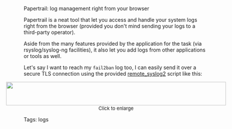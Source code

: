 Papertrail: log management right from your browser

Papertrail is a neat tool that let you access and handle your system logs right from the browser (provided you don't mind sending your logs to a third-party operator).

Aside from the many features provided by the application for the task (via rsyslog/syslog-ng facilities), it also let you add logs from other applications or tools as well.

Let's say I want to reach my `fail2ban` log too, I can easily send it over a secure TLS connection using the provided [remote\_syslog2](http://help.papertrailapp.com/kb/configuration/configuring-centralized-logging-from-text-log-files-in-unix/#remote_syslog) script like this:

<div style="display: flex; justify-content: center;">
     <a href="https://raw.githubusercontent.com/i90rr/i90rr.github.io/master/resources/img/papertrail_ds.jpeg">
     	<img src="https://raw.githubusercontent.com/i90rr/i90rr.github.io/master/resources/img/papertrail_ds.jpeg" style="width: 600px; height: 64px;">
     </a> 
</div>
<span style="margin: 0px auto; display: flex; justify-content: center; text-align: center; vertical-align: top; font-size: small;">Click to enlarge</span>

Tags: logs
